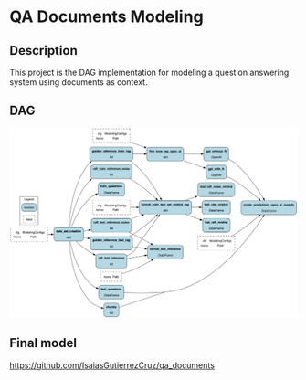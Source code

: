 # QA Documents Modeling

## Description

This project is the DAG implementation for modeling a question answering system using documents as context.

## DAG

![DAG](doc/dag.png)


## Final model

https://github.com/IsaiasGutierrezCruz/qa_documents